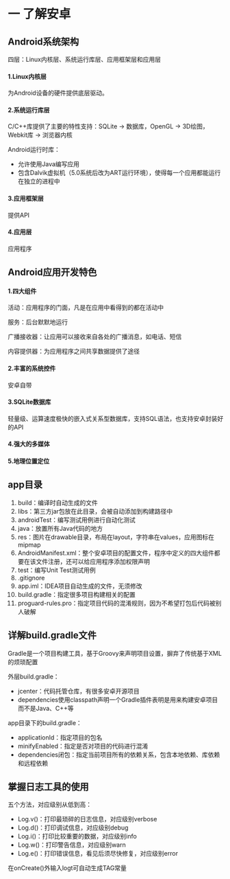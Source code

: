 # 一 了解安卓

## Android系统架构

四层：Linux内核层、系统运行库层、应用框架层和应用层

#### 1.Linux内核层

为Android设备的硬件提供底层驱动。

#### 2.系统运行库层

C/C++库提供了主要的特性支持：SQLite -> 数据库，OpenGL -> 3D绘图，Webkit库 -> 浏览器内核

Android运行时库：

- 允许使用Java编写应用
- 包含Dalvik虚拟机（5.0系统后改为ART运行环境），使得每一个应用都能运行在独立的进程中

#### 3.应用框架层

提供API

#### 4.应用层

应用程序

## Android应用开发特色

#### 1.四大组件

活动：应用程序的门面，凡是在应用中看得到的都在活动中

服务：后台默默地运行

广播接收器：让应用可以接收来自各处的广播消息，如电话、短信

内容提供器：为应用程序之间共享数据提供了途径

#### 2.丰富的系统控件

安卓自带

#### 3.SQLite数据库

轻量级、运算速度极快的嵌入式关系型数据库，支持SQL语法，也支持安卓封装好的API

#### 4.强大的多媒体

#### 5.地理位置定位

## app目录

1. build：编译时自动生成的文件
2. libs：第三方jar包放在此目录，会被自动添加到构建路径中
3. androidTest：编写测试用例进行自动化测试
4. java：放置所有Java代码的地方
5. res：图片在drawable目录，布局在layout，字符串在values，应用图标在mipmap
6. AndroidManifest.xml：整个安卓项目的配置文件，程序中定义的四大组件都要在该文件注册，还可以给应用程序添加权限声明
7. test：编写Unit Test测试用例
8. .gitignore
9. app.iml：IDEA项目自动生成的文件，无须修改
10. build.gradle：指定很多项目构建相关的配置
11. proguard-rules.pro：指定项目代码的混淆规则，因为不希望打包后代码被别人破解

## 详解build.gradle文件

Gradle是一个项目构建工具，基于Groovy来声明项目设置，摒弃了传统基于XML的烦琐配置

外层build.gradle：

- jcenter：代码托管仓库，有很多安卓开源项目
- dependencies使用classpath声明一个Gradle插件表明是用来构建安卓项目而不是Java、C++等

app目录下的build.gradle：

- applicationId：指定项目的包名
- minifyEnabled：指定是否对项目的代码进行混淆
- dependencies闭包：指定当前项目所有的依赖关系，包含本地依赖、库依赖和远程依赖

## 掌握日志工具的使用

五个方法，对应级别从低到高：

- Log.v()：打印最琐碎的日志信息，对应级别verbose
- Log.d()：打印调试信息，对应级别debug
- Log.i()：打印比较重要的数据，对应级别info
- Log.w()：打印警告信息，对应级别warn
- Log.e()：打印错误信息，看见后须尽快修复，对应级别error

在onCreate()外输入logt可自动生成TAG常量
